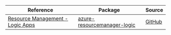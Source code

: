 | Reference | Package | Source |
|---|---|---|
|[Resource Management - Logic Apps](resourcemanager-logic-readme.md)|[azure-resourcemanager-logic](https://repo1.maven.org/maven2/com/azure/resourcemanager/azure-resourcemanager-logic)|[GitHub](https://github.com/Azure/azure-sdk-for-java/blob/main/sdk/logic/azure-resourcemanager-logic)|

